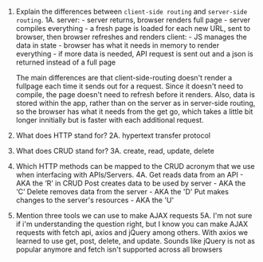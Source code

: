 1.  Explain the differences between `client-side routing` and `server-side routing`.
1A. server: 
        - server returns, browser renders full page 
        - server compiles everything
        - a fresh page is loaded for each new URL, sent to browser, then   browser refreshes and renders
    client: 
        - JS manages the data in state
        - browser has what it needs in memory to render everything
        - if more data is needed, API request is sent out and a json is    returned instead of a full page
    
    The main differences are that client-side-routing doesn't render a fullpage each time it sends out for a request. Since it doesn't need to compile, the page doesn't need to refresh before it renders. Also, data is stored within the app, rather than on the server as in server-side routing, so the browser has what it needs from the get go, which takes a little bit longer innitially  but is faster with each additional request.

2.  What does HTTP stand for? 
2A. hypertext transfer protocol

3.  What does CRUD stand for?
3A. create, read, update, delete

4.  Which HTTP methods can be mapped to the CRUD acronym that we use when interfacing with APIs/Servers.
4A. Get reads data from an API - AKA the ‘R’ in CRUD
    Post creates data to be used by server - AKA the ‘C’ 
    Delete removes data from the server - AKA the 'D' 
    Put makes changes to the server's resources - AKA the 'U'

5.  Mention three tools we can use to make AJAX requests
5A. I'm not sure if i'm understanding the question right, but I know you can make AJAX requests with fetch api, axios and jQuery among others. With axios we learned to use get, post, delete, and update. Sounds like jQuery is not as popular anymore and fetch isn't supported across all browsers
